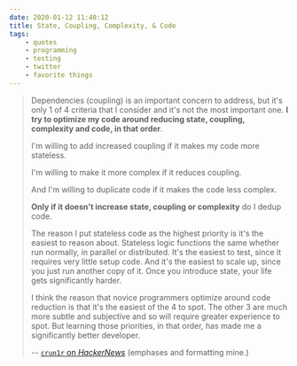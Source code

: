 ```yaml
---
date: 2020-01-12 11:40:12
title: State, Coupling, Complexity, & Code
tags:
    - quotes
    - programming
    - testing
    - twitter
    - favorite things
---
```


> Dependencies (coupling) is an important concern to address, but it's only 1 of 4 criteria that I consider and it's not the most important one. **I try to optimize my code around reducing state, coupling, complexity and code, in that order**.
>
> I'm willing to add increased coupling if it makes my code more stateless.
>
> I'm willing to make it more complex if it reduces coupling.
>
> And I'm willing to duplicate code if it makes the code less complex.
>
> **Only if it doesn't increase state, coupling or complexity** do I dedup code.
>
> The reason I put stateless code as the highest priority is it's the easiest to reason about. Stateless logic functions the same whether run normally, in parallel or distributed. It's the easiest to test, since it requires very little setup code. And it's the easiest to scale up, since you just run another copy of it. Once you introduce state, your life gets significantly harder.
>
> I think the reason that novice programmers optimize around code reduction is that it's the easiest of the 4 to spot. The other 3 are much more subtle and subjective and so will require greater experience to spot. But learning those priorities, in that order, has made me a significantly better developer.
> 
> -- [`crun1r` on _HackerNews_](https://news.ycombinator.com/item?id=11042400) (emphases and formatting mine.)

